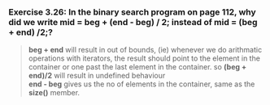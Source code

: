 ###  Exercise 3.26: In the binary search program on page 112, why did we write mid = beg + (end - beg) / 2; instead of mid = (beg + end) /2;?  

>   **beg + end** will result in out of bounds, (ie) whenever we do arithmatic operations with iterators, the result should point to the element in the container or one past the last element in the container. so **(beg + end)/2** will
result in undefined behaviour     
>   **end - beg** gives us the no of elements in the container, same as the **size()** member.  